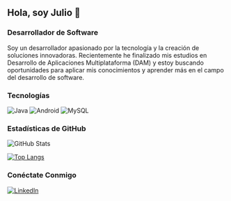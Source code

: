 ## Hola, soy Julio 👋
### Desarrollador de Software

Soy un desarrollador apasionado por la tecnología y la creación de soluciones innovadoras. Recientemente he finalizado mis estudios en Desarrollo de Aplicaciones Multiplataforma (DAM) y estoy buscando oportunidades para aplicar mis conocimientos y aprender más en el campo del desarrollo de software.

### Tecnologías
![Java](https://img.shields.io/badge/Java-ED8B00?style=for-the-badge&logo=java&logoColor=white)
![Android](https://img.shields.io/badge/Android-3DDC84?style=for-the-badge&logo=android&logoColor=white)
![MySQL](https://img.shields.io/badge/MySQL-4479A1?style=for-the-badge&logo=mysql&logoColor=white)

### Estadísticas de GitHub
![GitHub Stats](https://github-readme-stats.vercel.app/api?username=sk8182&show_icons=true&theme=radical)

[![Top Langs](https://github-readme-stats.vercel.app/api/top-langs/?username=sk8182)](https://github.com/anuraghazra/github-readme-stats)

### Conéctate Conmigo
[![LinkedIn](https://img.shields.io/badge/LinkedIn-0077B5?style=for-the-badge&logo=linkedin&logoColor=white)](https://linkedin.com/in/julio-martínez-cazorla)


